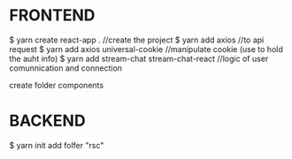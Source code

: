 # FRONTEND

$ yarn create react-app .  //create the project
$ yarn add axios  //to api request
$ yarn add axios universal-cookie //manipulate cookie (use to hold the auht info)
$ yarn add stream-chat stream-chat-react  //logic of user comunnication and connection

create folder components

# BACKEND

$ yarn init
add folfer "rsc"

